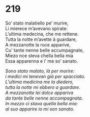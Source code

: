 # 219
  
So’ stato malatiello pe’ murire,  
Li mierece m’avevano spirate:  
L’ultima medecina, che me rettene.  
Tutta la notte m’avette â guardare,  
A mezzanotte la roce apparive,  
Cu’ tante nenne belle accumpagnate,  
Miezo nce steva chella bella mia  
Essa apparenna e i’ me so’ sanato.

*Sono stato malato, là per morire:  
i medici mi tenevan già per spacciato.  
L’ultima medicina me la diedero,  
tutta la notte mi ebbero a guardare.  
A mezzanotte lei dolce appariva  
da tante belle nenne accompagnata.  
In mezzo ci stava quella bella mia:  
al suo apparire io mi son sanato.*


